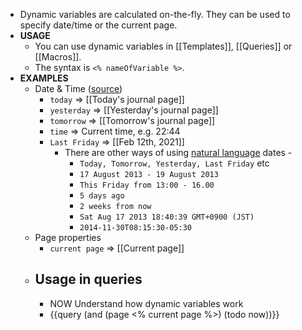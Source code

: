 - Dynamic variables are calculated on-the-fly. They can be used to specify date/time or the current page.
- **USAGE**
	- You can use dynamic variables in [[Templates]], [[Queries]] or [[Macros]].
	- The syntax is `<% nameOfVariable %>`.
- **EXAMPLES**
	- Date & Time ([source](https://logseq.github.io/#/page/dynamic%20variables))
		- `today` => [[Today's journal page]]
		- `yesterday` => [[Yesterday's journal page]]
		- `tomorrow` => [[Tomorrow's journal page]]
		- `time` => Current time, e.g. 22:44
		- `Last Friday` => [[Feb 12th, 2021]]
			- There are other ways of using [natural language](https://github.com/wanasit/chrono) dates -
				- `Today, Tomorrow, Yesterday, Last Friday` etc
				- `17 August 2013 - 19 August 2013`
				- `This Friday from 13:00 - 16.00`
				- `5 days ago`
				- `2 weeks from now`
				- `Sat Aug 17 2013 18:40:39 GMT+0900 (JST)`
				- `2014-11-30T08:15:30-05:30`
	- Page properties
		- `current page` => [[Current page]]
	- Usage in queries
		-
		- NOW Understand how dynamic variables work
		- {{query (and (page <% current page %>) (todo now))}}